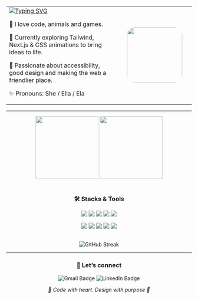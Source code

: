 <table align="center">
  <tr>
    <td width="60%" valign="top">
      <a href="https://git.io/typing-svg">
        <img src="https://readme-typing-svg.demolab.com?font=Fira+Code&duration=3000&pause=150&color=A64AC9&width=435&lines=Hi%2C+I'm+Manuela+%F0%9F%91%8B%F0%9F%8F%BB;I'm+a+Front-End+Developer+%F0%9F%92%95" alt="Typing SVG" />
      </a>
      <p>🥰 I love code, animals and games.</p>
      <p>🌱 Currently exploring Tailwind, Next.js & CSS animations to bring ideas to life.</p>
      <p>🧡 Passionate about accessibility, good design and making the web a friendlier place.</p>
      <p>✨ Pronouns: She / Ella / Ela</p>
    </td>
    <td align="center" width="40%">
      <img src="https://i.postimg.cc/pV1jQp7B/tkthao219-bubududu.gif" height="150" style="border-radius:20px;" alt=""/>
    </td>
  </tr>
</table>

---

<div align="center">
  <img height="170em" src="https://github-readme-stats.vercel.app/api?username=netuninho&show_icons=true&theme=nightowl&include_all_commits=true&count_private=true&hide_border=true"/>
  <img height="170em" src="https://github-readme-stats.vercel.app/api/top-langs/?username=netuninho&layout=compact&langs_count=7&theme=nightowl&hide_border=true"/>
</div>

<br>

<h3 align="center">🛠️ Stacks & Tools</h3>

<div align="center">

  <p>
    <img src="https://img.shields.io/badge/PHP-A64AC9?style=for-the-badge&logo=php&logoColor=white"/>
    <img src="https://img.shields.io/badge/HTML5-A64AC9?style=for-the-badge&logo=html5&logoColor=white"/>
    <img src="https://img.shields.io/badge/CSS-A64AC9?style=for-the-badge&logo=css3&logoColor=white"/>
    <img src="https://img.shields.io/badge/JavaScript-A64AC9?style=for-the-badge&logo=javascript&logoColor=white"/>
    <img src="https://img.shields.io/badge/TypeScript-A64AC9?style=for-the-badge&logo=typescript&logoColor=white"/>
  </p>

  <p>
    <img src="https://img.shields.io/badge/React-A64AC9?style=for-the-badge&logo=react&logoColor=white"/>
    <img src="https://img.shields.io/badge/Next.js-A64AC9?style=for-the-badge&logo=nextdotjs&logoColor=white"/>
    <img src="https://img.shields.io/badge/Node.js-A64AC9?style=for-the-badge&logo=nodedotjs&logoColor=white"/>
    <img src="https://img.shields.io/badge/Tailwind_CSS-A64AC9?style=for-the-badge&logo=tailwindcss&logoColor=white"/>
    <img src="https://img.shields.io/badge/Figma-A64AC9?style=for-the-badge&logo=figma&logoColor=white"/>
  </p>

</div>

<br>

<div align="center">
  <img src="https://streak-stats.demolab.com?user=netuninho&theme=nightowl&hide_border=true&short_numbers=true" alt="GitHub Streak"/>
</div>

---

<h3 align="center">💌 Let’s connect</h3>

<p align="center">
  <a href="mailto:manuelass.dev@gmail.com" target="_blank" style="text-decoration:none;">
    <img src="https://img.shields.io/badge/Gmail-A64AC9?style=for-the-badge&logo=gmail&logoColor=white" alt="Gmail Badge"/>
  </a>
  <a href="https://www.linkedin.com/in/manuela-silva-588ab71a4/" target="_blank" style="text-decoration:none;">
    <img src="https://img.shields.io/badge/LinkedIn-A64AC9?style=for-the-badge&logo=linkedin&logoColor=white" alt="LinkedIn Badge"/>
  </a>
</p>

<p align="center"><i>🧡 Code with heart. Design with purpose 🧡</i></p>

